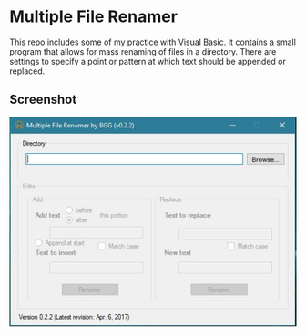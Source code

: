 # Multiple File Renamer

This repo includes some of my practice with Visual Basic. It contains a small program that allows for mass renaming of files in a directory. There are settings to specify a point or pattern at which text should be appended or replaced.

## Screenshot
![alt text](bin/Debug/MultipleFileRenamer.JPG)
